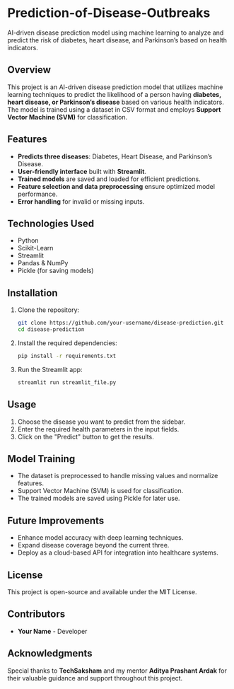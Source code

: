# Prediction-of-Disease-Outbreaks
AI-driven disease prediction model using machine learning to analyze and predict the risk of diabetes, heart disease, and Parkinson’s based on health indicators.

## Overview
This project is an AI-driven disease prediction model that utilizes machine learning techniques to predict the likelihood of a person having **diabetes, heart disease, or Parkinson’s disease** based on various health indicators. The model is trained using a dataset in CSV format and employs **Support Vector Machine (SVM)** for classification.

## Features
- **Predicts three diseases**: Diabetes, Heart Disease, and Parkinson’s Disease.
- **User-friendly interface** built with **Streamlit**.
- **Trained models** are saved and loaded for efficient predictions.
- **Feature selection and data preprocessing** ensure optimized model performance.
- **Error handling** for invalid or missing inputs.

## Technologies Used
- Python
- Scikit-Learn
- Streamlit
- Pandas & NumPy
- Pickle (for saving models)

## Installation
1. Clone the repository:
   ```bash
   git clone https://github.com/your-username/disease-prediction.git
   cd disease-prediction
   ```
2. Install the required dependencies:
   ```bash
   pip install -r requirements.txt
   ```
3. Run the Streamlit app:
   ```bash
   streamlit run streamlit_file.py
   ```

## Usage
1. Choose the disease you want to predict from the sidebar.
2. Enter the required health parameters in the input fields.
3. Click on the "Predict" button to get the results.

## Model Training
- The dataset is preprocessed to handle missing values and normalize features.
- Support Vector Machine (SVM) is used for classification.
- The trained models are saved using Pickle for later use.

## Future Improvements
- Enhance model accuracy with deep learning techniques.
- Expand disease coverage beyond the current three.
- Deploy as a cloud-based API for integration into healthcare systems.

## License
This project is open-source and available under the MIT License.

## Contributors
- **Your Name** - Developer

## Acknowledgments
Special thanks to **TechSaksham** and my mentor **Aditya Prashant Ardak** for their valuable guidance and support throughout this project.
